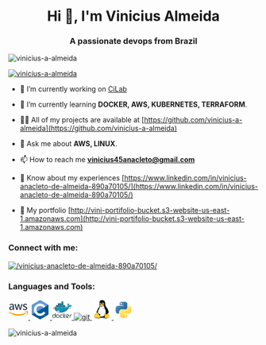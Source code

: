 <h1 align="center">Hi 👋, I'm Vinicius Almeida</h1>
<h3 align="center">A passionate devops from Brazil</h3>

<p align="left"> <img src="https://komarev.com/ghpvc/?username=vinicius-a-almeida&label=Profile%20views&color=0e75b6&style=flat" alt="vinicius-a-almeida" /> </p>

<p align="left"> <a href="https://github.com/ryo-ma/github-profile-trophy"><img src="https://github-profile-trophy.vercel.app/?username=vinicius-a-almeida" alt="vinicius-a-almeida" /></a> </p>

- 🔭 I’m currently working on [CiLab](https://github.com/cilab-ufersa)

- 🌱 I’m currently learning **DOCKER, AWS, KUBERNETES, TERRAFORM**.

- 👨‍💻 All of my projects are available at [https://github.com/vinicius-a-almeida](https://github.com/vinicius-a-almeida)

- 💬 Ask me about **AWS, LINUX**.

- 📫 How to reach me **vinicius45anacleto@gmail.com**

- 📄 Know about my experiences [https://www.linkedin.com/in/vinicius-anacleto-de-almeida-890a70105/](https://www.linkedin.com/in/vinicius-anacleto-de-almeida-890a70105/)
- 📄 My portfolio [http://vini-portifolio-bucket.s3-website-us-east-1.amazonaws.com](http://vini-portifolio-bucket.s3-website-us-east-1.amazonaws.com)

<h3 align="left">Connect with me:</h3>
<p align="left">
<a href="https://linkedin.com/in//vinicius-anacleto-de-almeida-890a70105/" target="blank"><img align="center" src="https://raw.githubusercontent.com/rahuldkjain/github-profile-readme-generator/master/src/images/icons/Social/linked-in-alt.svg" alt="/vinicius-anacleto-de-almeida-890a70105/" height="30" width="40" /></a>
</p>

<h3 align="left">Languages and Tools:</h3>
<p align="left"> <a href="https://aws.amazon.com" target="_blank" rel="noreferrer"> <img src="https://raw.githubusercontent.com/devicons/devicon/master/icons/amazonwebservices/amazonwebservices-original-wordmark.svg" alt="aws" width="40" height="40"/> </a> <a href="https://www.cprogramming.com/" target="_blank" rel="noreferrer"> <img src="https://raw.githubusercontent.com/devicons/devicon/master/icons/c/c-original.svg" alt="c" width="40" height="40"/> </a> <a href="https://www.docker.com/" target="_blank" rel="noreferrer"> <img src="https://raw.githubusercontent.com/devicons/devicon/master/icons/docker/docker-original-wordmark.svg" alt="docker" width="40" height="40"/> </a> <a href="https://git-scm.com/" target="_blank" rel="noreferrer"> <img src="https://www.vectorlogo.zone/logos/git-scm/git-scm-icon.svg" alt="git" width="40" height="40"/> </a> <a href="https://www.linux.org/" target="_blank" rel="noreferrer"> <img src="https://raw.githubusercontent.com/devicons/devicon/master/icons/linux/linux-original.svg" alt="linux" width="40" height="40"/> </a> <a href="https://www.python.org" target="_blank" rel="noreferrer"> <img src="https://raw.githubusercontent.com/devicons/devicon/master/icons/python/python-original.svg" alt="python" width="40" height="40"/> </a> </p>

<p><img align="center" src="https://github-readme-streak-stats.herokuapp.com/?user=vinicius-a-almeida&" alt="vinicius-a-almeida" /></p>
